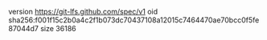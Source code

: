 version https://git-lfs.github.com/spec/v1
oid sha256:f001f15c2b0a4c2f1b073dc70437108a12015c7464470ae70bcc0f5fe87044d7
size 36186
